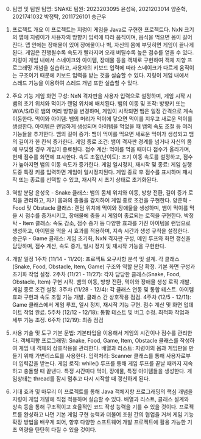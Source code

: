 0. 팀명 및 팀원
    팀명: SNAKE
    팀원: 2023203095 윤성욱, 2021203014 양준혁, 2021741032 박정탁, 2011726101 송근우

1. 프로젝트 개요
    이 프로젝트는 지렁이 게임을 Java로 구현한 프로젝트다. NxN 크기의 맵에 지렁이가 사용자의 방향키 입력에 따라 움직이며, 음식을 먹으면 몸이 길어진다. 맵 안에는 장애물이 있어 장애물이나 벽, 자신의 몸에 부딪히면 게임이 끝나게 된다. 게임은 진행될수록 속도가 빨라지며 오래 버틸수록 높은 점수를 얻을 수 있다. 지렁이 게임 내에서 스네이크와 아이템, 장애물 등을 객체로 구현하여 객체 지향 프로그래밍 개념을 실습하고, 사용자의 키보드 입력에 따라 스네이크가 다르게 움직이는 구조이기 때문에 키보드 입력을 받는 것을 실습할 수 있다. 지렁이 게임 내에서 스레드 기능을 이용하여 스레드 개념 또한 실습할 수 있다.

2. 주요 기능
    게임 화면 구성:
        NxN 격자판을 사용자 입력으로 설정하며, 게임 시작 시 뱀의 초기 위치와 먹이가 랜덤 위치에 배치된다.
    뱀의 이동 및 조작:
        방향키 또는 W/A/S/D로 뱀의 머리 방향을 변경하며, 게임이 시작되면 뱀은 일정 간격으로 계속 이동한다.
    먹이와 아이템:
        뱀의 머리가 먹이에 닿으면 먹이를 지우고 새로운 먹이를 생성한다. 아이템은 랜덤하게 생성되며 아이템을 먹었을 때 뱀의 속도 조절 등 여러 기능들을 추가한다.
    뱀의 길이 증가:
        뱀이 먹이를 먹으면 새로운 먹이가 생성되고 뱀의 길이가 한 칸씩 증가한다.
    게임 종료 조건:
        뱀이 격자판 경계를 넘거나 자신의 몸에 부딪힐 경우 게임이 종료된다.
    점수 계산:
        먹이를 먹을 때마다 점수가 올라가며, 현재 점수를 화면에 표시한다.
    속도 조절(난이도):
        초기 이동 속도를 설정하고, 점수가 높아지면 뱀의 이동 속도가 증가한다.
    게임 일시정지, 재시작 및 종료:
        게임 실행 도중 특정 키를 입력하면 게임이 일시정지된다. 게임 종료 후 점수를 표시하며 재시작 또는 종료를 선택할 수 있고, 재시작 시 초기 상태로 초기화된다.

3. 역할 분담
    윤성욱 - Snake 클래스:
        뱀의 몸체 위치와 이동, 방향 전환, 길이 증가 로직을 관리하고, 자기 몸과의 충돌을 감지하여 게임 종료 조건을 구현한다.
    양준혁 - Food 및 Obstacle 클래스:
        랜덤 위치에 먹이와 장애물을 생성하며, 뱀이 먹이를 먹을 시 점수를 증가시키고, 장애물에 충돌 시 게임이 종료되는 로직을 구현한다.
    박정탁 - Item 클래스:
        속도 감소, 점수 증가 등 다양한 효과를 가진 아이템을 랜덤으로 생성하고, 아이템을 먹을 시 효과를 적용하며, 지속 시간과 생성 규칙을 설정한다.
    송근우 - Game 클래스:
        게임 초기화, NxN 격자판 구성, 메인 루프와 화면 갱신을 담당하며, 점수 계산, 속도 증가, 일시 정지 및 재시작 기능을 구현한다.

4. 개발 일정
    1주차 (11/14 - 11/20):
        프로젝트 요구사항 분석 및 설계. 각 클래스(Snake, Food, Obstacle, Item, Game) 구조와 역할 분담 확정. 기본 화면 구성과 초기화 작업 설정.
    2주차 (11/21 - 11/27):
        각자 담당한 클래스(Snake, Food, Obstacle, Item) 구현 시작. 뱀의 이동, 방향 전환, 먹이와 장애물 생성 로직 개발. 게임 종료 조건 설정.
    3주차 (11/28 - 12/4):
        각 클래스 연동 및 통합 테스트. 아이템 효과 구현과 속도 조절 기능 개발. 클래스 간 상호작용 점검.
    4주차 (12/5 - 12/11):
        Game 클래스에서 게임 루프, 일시 정지, 재시작 기능 구현. 점수 계산 및 화면 업데이트 작업 완료.
    5주차 (12/12 - 12/18):
        통합 테스트 및 버그 수정. 최적화 작업과 세부 기능 조정.
    6주차 (12/19):
        최종 점검    

5. 사용 기술 및 도구
    기본 문법: 
        기본타입을 이용해서 게임의 시간이나 점수를 관리한다.
    객체지향 프로그래밍:
        Snake, Food, Game, Item, Obstacle 클래스를 작성하여 게임 내 객체의 상호작용을 관리한다.
    배열과 리스트:
        지렁이의 몸과 게임판을 만들기 위해 가변리스트를 사용한다.
    입력처리:
        Scanner 클래스를 통해 사용자로부터 입력값을 받는다.
    게임 로직:
        while() 루프를 통해 게임 루프를 끝날 때까지 지속하고 충돌할 때 끝낸다. 특정 시간마다 먹이, 장애물, 특정 아이템들을 생성한다. 게임상태는 thread를 잠시 멈추고 다시 시작할 때 갱신하게 된다.

6. 기대 효과 및 마무리
    이 프로젝트를 통해 Java 객체지향 프로그래밍의 핵심 개념을 지렁이 게임 개발에 직접 적용하며 실습할 수 있다. 배열과 리스트, 클래스 설계와 상속 등을 통해 구조적이고 효율적인 코드 작성 능력을 기를 수 있을 것이다. 프로젝트를 완성하고 나면 기본 게임 구현 능력과 더불어 조원 간의 협업을 거쳐 게임 기능 확장 방법을 배우게 되어, 향후 다양한 소프트웨어 개발 프로젝트에 활용 가능한 기초 역량을 탄탄히 다질 수 있을 것이다.
